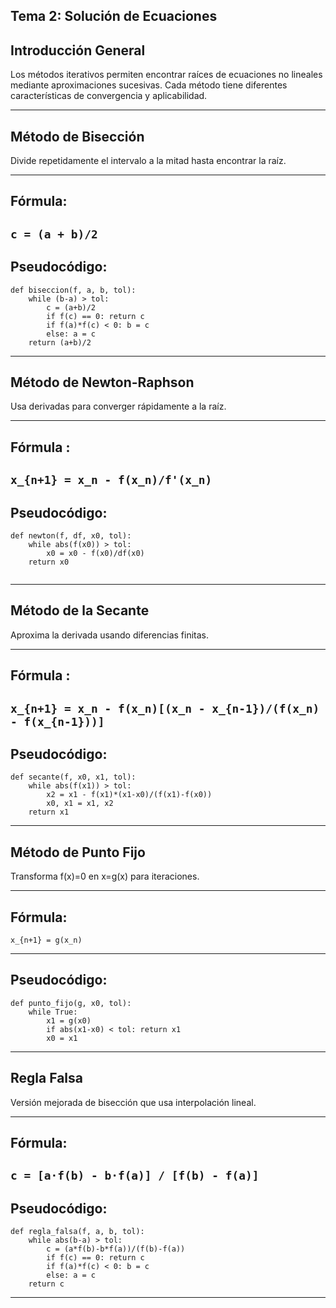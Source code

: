 Tema 2: Solución de Ecuaciones
-------------------------
Introducción General
-------------------------
Los métodos iterativos permiten encontrar raíces de ecuaciones no lineales mediante aproximaciones sucesivas. Cada método tiene diferentes características de convergencia y aplicabilidad.

-------------------------
Método de Bisección
-------------------------
Divide repetidamente el intervalo a la mitad hasta encontrar la raíz.

-------------------------
Fórmula:
-------------------------
`c = (a + b)/2`
-----------------------
Pseudocódigo:
-------------------------
```
def biseccion(f, a, b, tol):
    while (b-a) > tol:
        c = (a+b)/2
        if f(c) == 0: return c
        if f(a)*f(c) < 0: b = c
        else: a = c
    return (a+b)/2
```  
 
-------------------------
Método de Newton-Raphson
-------------------------

Usa derivadas para converger rápidamente a la raíz.

-------------------------
Fórmula :
-------------------------
`x_{n+1} = x_n - f(x_n)/f'(x_n)`
------------------------
Pseudocódigo:
-------------------------
```
def newton(f, df, x0, tol):
    while abs(f(x0)) > tol:
        x0 = x0 - f(x0)/df(x0)
    return x0
    
```
-------------------------
Método de la Secante
-------------------------
Aproxima la derivada usando diferencias finitas.

-------------------------
Fórmula :
-------------------------
`x_{n+1} = x_n - f(x_n)[(x_n - x_{n-1})/(f(x_n) - f(x_{n-1}))]`
------------------------
Pseudocódigo:
-------------------------
```
def secante(f, x0, x1, tol):
    while abs(f(x1)) > tol:
        x2 = x1 - f(x1)*(x1-x0)/(f(x1)-f(x0))
        x0, x1 = x1, x2
    return x1
```
-------------------------
Método de Punto Fijo
-------------------------
Transforma f(x)=0 en x=g(x) para iteraciones.

-------------------------
Fórmula:
------------------------
`x_{n+1} = g(x_n)`

-------------------------
Pseudocódigo:
-------------------------
```
def punto_fijo(g, x0, tol):
    while True:
        x1 = g(x0)
        if abs(x1-x0) < tol: return x1
        x0 = x1
```
-------------------------
Regla Falsa
-------------------------
Versión mejorada de bisección que usa interpolación lineal.

-------------------------
Fórmula:
------------------------
`c = [a·f(b) - b·f(a)] / [f(b) - f(a)]`
-------------------------
Pseudocódigo:
-------------------------
```
def regla_falsa(f, a, b, tol):
    while abs(b-a) > tol:
        c = (a*f(b)-b*f(a))/(f(b)-f(a))
        if f(c) == 0: return c
        if f(a)*f(c) < 0: b = c
        else: a = c
    return c
```  
-------------------------
